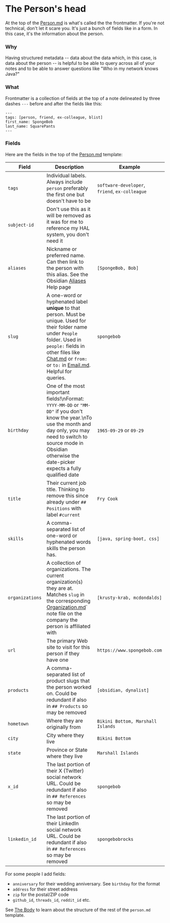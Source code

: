 # The Person's head

At the top of the [Person.md](../templates/Person.md) is what's called the the frontmatter. If you're not technical, don't let it scare you. It's just a bunch of fields like in a form. In this case, it's the information about the person.

### Why

Having structured metadata -- data about the data which, in this case, is data about the person -- is helpful to be able to query across all of your notes and to be able to answer questions like "Who in my network knows Java?"

### What

Frontmatter is a collection of fields at the top of a note delineated by three dashes `---` before and after the fields like this:

```
---
tags: [person, friend, ex-colleague, blist]
first_name: SpongeBob
last_name: SquarePants
---
```

### Fields

Here are the fields in the top of the [Person.md](../templates/Person.md) template:

Field | Description | Example
--|---|---
`tags` | Individual labels. Always include `person` preferably the first one but doesn't have to be | `software-developer`, `friend`, `ex-colleague`
`subject-id` | Don't use this as it will be removed as it was for me to reference my HAL system, you don't need it
`aliases` | Nickname or preferred name. Can then link to the person with this alias. See the Obsidian [Aliases](https://help.obsidian.md/Linking+notes+and+files/Aliases) Help page | `[SpongeBob, Bob]`
`slug` | A one-word or hyphenated label **unique** to that person. Must be unique. Used for their folder name under `People` folder. Used in `people:` fields in other files like [Chat.md](../templates/Chat.md) or `from:` or `to:` in [Email.md](../templates/Email.md). Helpful for queries. | `spongebob`
`birthday` | One of the most important fields!\nFormat: `YYYY-MM-DD` or `"MM-DD"` if you don't know the year.\nTo use the month and day only, you may need to switch to source mode in Obsidian otherwise the date-picker expects a fully qualified date | `1965-09-29` or `09-29`
`title` | Their current job title. Thinking to remove this since already under `## Positions` with label `#current` | `Fry Cook`
`skills` | A comma-separated list of one-word or hyphenated words skills the person has. | `[java, spring-boot, css]`
`organizations` | A collection of organizations. The current organization(s) they are at. Matches `slug` in the corresponding [Organization.md](../templates/Organization.md)` note file on the company the person is affiliated with | `[krusty-krab, mcdondalds]`
`url` | The primary Web site to visit for this person if they have one | `https://www.spongebob.com`
`products` | A comma-separated list of product slugs that the person worked on. Could be redundant if also in `## Products` so may be removed | `[obsidian, dynalist]`
`hometown` | Where they are originally from | `Bikini Bottom, Marshall Islands`
`city` | City where they live | `Bikini Bottom`
`state` | Province or State where they live | `Marshall Islands`
`x_id` | The last portion of their X (Twitter) social network URL. Could be redundant if also in `## References` so may be removed | `spongebob`
`linkedin_id` | The last portion of their LinkedIn social network URL. Could be redundant if also in `## References` so may be removed | `spongebobrocks`

For some people I add fields:

- `anniversary` for their wedding anniversary. See `birthday` for the format
- `address` for their street address
- `zip` for the postal/ZIP code
- `github_id`, `threads_id`, `reddit_id` etc. 

See [The Body](person_body.md) to learn about the structure of the rest of the `person.md` template.
